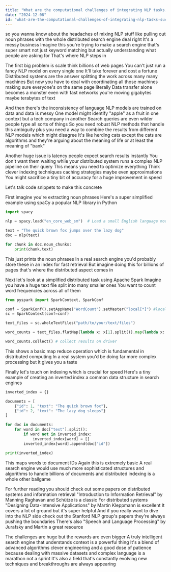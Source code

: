 ```yaml
---
title: "What are the computational challenges of integrating NLP tasks, such as extracting noun phrases, with distributed search engine queries?"
date: "2024-12-08"
id: "what-are-the-computational-challenges-of-integrating-nlp-tasks-such-as-extracting-noun-phrases-with-distributed-search-engine-queries"
---
```


 so you wanna know about the headaches of mixing NLP stuff like pulling out noun phrases with the whole distributed search engine deal right  It's a messy business  Imagine this you're trying to make a search engine that's super smart not just keyword matching but actually understanding what people are asking for  That's where NLP steps in

The first big problem is scale think billions of web pages  You can't just run a fancy NLP model on every single one  It'll take forever and cost a fortune  Distributed systems are the answer splitting the work across many many machines  But now you have to deal with coordinating all those machines making sure everyone's on the same page literally  Data transfer alone becomes a monster even with fast networks you're moving gigabytes maybe terabytes of text

And then there's the inconsistency of language  NLP models are trained on data and data is messy  One model might identify "apple" as a fruit in one context but a tech company in another  Search queries are even wilder people type all sorts of things  So you need robust NLP methods that handle this ambiguity plus you need a way to combine the results from different NLP models which might disagree  It's like herding cats except the cats are algorithms and they're arguing about the meaning of life or at least the meaning of "bank"

Another huge issue is latency people expect search results instantly  You don't want them waiting while your distributed system runs a complex NLP pipeline on their query  This means you need to optimize everything  Think clever indexing techniques caching strategies maybe even approximations  You might sacrifice a tiny bit of accuracy for a huge improvement in speed

Let's talk code snippets to make this concrete

First imagine you're extracting noun phrases  Here's a super simplified example using spaCy a popular NLP library in Python

```python
import spacy

nlp = spacy.load("en_core_web_sm")  # Load a small English language model

text = "The quick brown fox jumps over the lazy dog"
doc = nlp(text)

for chunk in doc.noun_chunks:
    print(chunk.text)
```

This just prints the noun phrases  In a real search engine you'd probably store these in an index for fast retrieval  But imagine doing this for billions of pages that's where the distributed aspect comes in

Next let's look at a simplified distributed task using Apache Spark  Imagine you have a huge text file split into many smaller ones  You want to count word frequencies across all of them

```python
from pyspark import SparkContext, SparkConf

conf = SparkConf().setAppName("WordCount").setMaster("local[*]") #local for testing
sc = SparkContext(conf=conf)

text_files = sc.wholeTextFiles("path/to/your/text/files")

word_counts = text_files.flatMap(lambda x: x[1].split()).map(lambda x: (x, 1)).reduceByKey(lambda x, y: x + y)

word_counts.collect() # collect results on driver
```

This shows a basic map reduce operation which is fundamental in distributed computing  In a real system you'd be doing far more complex processing  but it gives you a taste

Finally let's touch on indexing which is crucial for speed  Here's a tiny example of creating an inverted index a common data structure in search engines

```python
inverted_index = {}

documents = [
    {"id": 1, "text": "The quick brown fox"},
    {"id": 2, "text": "The lazy dog sleeps"}
]

for doc in documents:
    for word in doc["text"].split():
        if word not in inverted_index:
            inverted_index[word] = []
        inverted_index[word].append(doc["id"])

print(inverted_index)
```

This maps words to document IDs  Again this is extremely basic  A real search engine would use much more sophisticated structures and algorithms to handle billions of documents  and distributed indexing is a whole other ballgame

For further reading you should check out some papers on distributed systems and information retrieval   "Introduction to Information Retrieval" by Manning  Raghavan and Schütze is a classic  For distributed systems  "Designing Data-Intensive Applications" by Martin Kleppmann is excellent  It covers a lot of ground but it's super helpful  And if you really want to dive into the NLP side  check out the Stanford NLP group's papers they're always pushing the boundaries  There's also "Speech and Language Processing" by Jurafsky and Martin a great resource


The challenges are huge but the rewards are even bigger  A truly intelligent search engine that understands context is a powerful thing  It's a blend of advanced algorithms clever engineering and a good dose of patience because dealing with massive datasets and complex language is a marathon not a sprint  It's also a field that's constantly evolving new techniques and breakthroughs are always appearing

